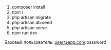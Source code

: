 1. composer install
2. npm i
3. php artisan migrate
4. php artisan db:seed
5. php artisan serve
6. npm run dev

Базовый пользователь: user@app.com:password
